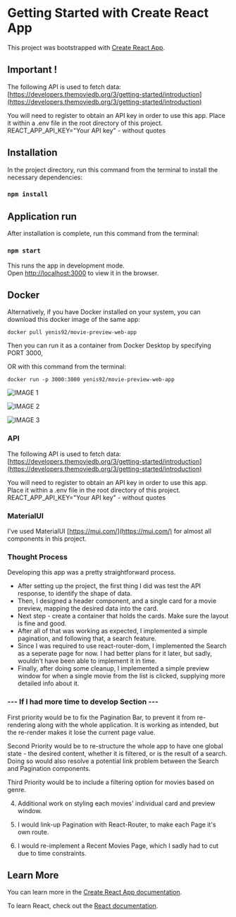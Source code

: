 # Getting Started with Create React App

This project was bootstrapped with [Create React App](https://github.com/facebook/create-react-app).

## Important !

The following API is used to fetch data:
[https://developers.themoviedb.org/3/getting-started/introduction](https://developers.themoviedb.org/3/getting-started/introduction)

You will need to register to obtain an API key in order to use this app.
Place it within a .env file in the root directory of this project.
REACT_APP_API_KEY="Your API key" - without quotes

## Installation

In the project directory, run this command from the terminal to install the necessary dependencies:

### `npm install`

## Application run

After installation is complete, run this command from the terminal:

### `npm start`

This runs the app in development mode.\
Open [http://localhost:3000](http://localhost:3000) to view it in the browser.

## Docker

Alternatively, if you have Docker installed on your system, you can download this docker image of the same app: 

`docker pull yenis92/movie-preview-web-app`

Then you can run it as a container from Docker Desktop by specifying PORT 3000, 
 
OR with this command from the terminal:

`docker run -p 3000:3000 yenis92/movie-preview-web-app`

![IMAGE 1](https://user-images.githubusercontent.com/22280179/169829380-a90723db-92f1-4bf7-a82b-4d446aca5cf9.png)

![IMAGE 2](https://user-images.githubusercontent.com/22280179/169829392-57200a4d-60ae-4585-befa-9afe54a26184.png)

![IMAGE 3](https://user-images.githubusercontent.com/22280179/169829400-d2e3803b-f80d-4e72-ba4f-734a45e4370f.png)

### API

The following API is used to fetch data:\
[https://developers.themoviedb.org/3/getting-started/introduction](https://developers.themoviedb.org/3/getting-started/introduction)

You will need to register to obtain an API key in order to use this app.\
Place it within a .env file in the root directory of this project.\
REACT_APP_API_KEY="Your API key" - without quotes

### MaterialUI

I've used MaterialUI [https://mui.com/](https://mui.com/) for almost all components in this project.

### Thought Process

Developing this app was a pretty straightforward process.

- After setting up the project, the first thing I did was test the API response, to identify the shape of data. 
- Then, I designed a header component, and a single card for a movie preview, mapping the desired data into the card.
- Next step - create a container that holds the cards. Make sure the layout is fine and good.
- After all of that was working as expected, I implemented a simple pagination, and following that, a search feature.
- Since I was required to use react-router-dom, I implemented the Search as a seperate page for now. I had better plans for it later, but sadly, wouldn't have been able to implement it in time.
- Finally, after doing some cleanup, I implemented a simple preview window for when a single movie from the list is clicked, supplying more detailed info about it.

### --- If I had more time to develop Section ---

First priority would be to fix the Pagination Bar, to prevent it from re-rendering along with the whole application. It is working as intended, but the re-render makes it lose the current page value.

Second Priority would be to re-structure the whole app to have one global state - the desired content, whether it is filtered, or is the result of a search. Doing so would also resolve a potential link problem between the Search and Pagination components.

Third Priority would be to include a filtering option for movies based on genre.

4. Additional work on styling each movies' individual card and preview window.

5. I would link-up Pagination with React-Router, to make each Page it's own route.

6. I would re-implement a Recent Movies Page, which I sadly had to cut due to time constraints.

## Learn More

You can learn more in the [Create React App documentation](https://facebook.github.io/create-react-app/docs/getting-started).

To learn React, check out the [React documentation](https://reactjs.org/).
